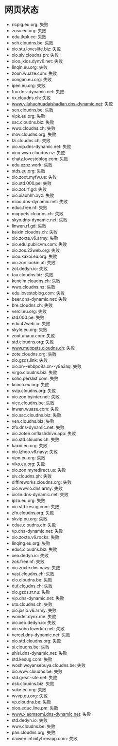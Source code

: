 # 网页状态
- ricpig.eu.org: 失败
- zosx.eu.org: 失败
- edu.tkpk.cc: 失败
- sch.cloudns.be: 失败
- xio.stu.loveslife.biz: 失败
- xio.siv.cloudns.ph: 失败
- xioo.jxios.dynv6.net: 失败
- linqin.eu.org: 失败
- zoon.wuaze.com: 失败
- xongan.eu.org: 失败
- ipen.eu.org: 失败
- fox.dns-dynamic.net: 失败
- vx.cloudns.ch: 失败
- www.yiluhuohuadaishadian.dns-dynamic.net: 失败
- sen.cloudns.be: 失败
- vipk.eu.org: 失败
- sac.cloudns.biz: 失败
- wwo.cloudns.ch: 失败
- mov.cloudns.org: 失败
- lzi.cloudns.ch: 失败
- xio.vip.dns-dynamic.net: 失败
- xioo.wwo.cloudns.nz: 失败
- chatz.lovestoblog.com: 失败
- edu.ezpz.work: 失败
- stds.eu.org: 失败
- xio.zoot.myfw.us: 失败
- xio.std.000.pe: 失败
- xio.zot.rf.gd: 失败
- xio.xiaohhh.xyz: 失败
- miao.dns-dynamic.net: 失败
- educ.free.nf: 失败
- muppets.cloudns.ch: 失败
- skyo.dns-dynamic.net: 失败
- linwen.rf.gd: 失败
- kaixin.cloudns.ch: 失败
- xio.zoxte.v6.army: 失败
- xio.edu.publicvm.com: 失败
- xio.zos.22web.org: 失败
- xioo.kaxoi.eu.org: 失败
- xio.zon.lookin.at: 失败
- zot.dedyn.io: 失败
- tau.cloudns.biz: 失败
- kenelm.cloudns.ch: 失败
- wwo.cloudns.nz: 失败
- edu.lovestoblog.com: 失败
- beer.dns-dynamic.net: 失败
- bre.cloudns.ch: 失败
- vercl.eu.org: 失败
- std.000.pe: 失败
- edu.42web.io: 失败
- skyle.eu.org: 失败
- zoot.unaux.com: 失败
- std.cloudns.org: 失败
- www.muppets.cloudns.ch: 失败
- zote.cloudns.org: 失败
- xio.gzos.link: 失败
- xio.xn--ebbpo8a.xn--y9a3aq: 失败
- virgo.cloudns.biz: 失败
- soho.perslist.com: 失败
- kcoco.eu.org: 失败
- svip.cloudns.org: 失败
- xio.zon.byinter.net: 失败
- vice.cloudns.be: 失败
- inwen.wuaze.com: 失败
- xio.sac.cloudns.biz: 失败
- ven.cloudns.biz: 失败
- zfo.dns-dynamic.net: 失败
- xio.zoten.onflashdrive.app: 失败
- xio.std.cloudns.ch: 失败
- kaxoi.eu.org: 失败
- xio.lzhoo.v6.navy: 失败
- vipn.eu.org: 失败
- viko.eu.org: 失败
- xio.zon.myredirect.us: 失败
- siv.cloudns.ph: 失败
- diffireworks.cloudns.org: 失败
- xio.wwvio.dns.army: 失败
- xiolin.dns-dynamic.net: 失败
- ipzo.eu.org: 失败
- xio.std.kesug.com: 失败
- zfo.cloudns.org: 失败
- skvip.eu.org: 失败
- cdue.cloudns.ch: 失败
- vp.dns-dynamic.net: 失败
- xio.zoxte.v6.rocks: 失败
- linqing.eu.org: 失败
- educ.cloudns.biz: 失败
- xeo.dedyn.io: 失败
- zok.free.nf: 失败
- xio.zoxte.dns.navy: 失败
- vast.cloudns.ch: 失败
- clo.cloudns.be: 失败
- duf.cloudns.ch: 失败
- xio.gzos.rr.nu: 失败
- vip.dns-dynamic.net: 失败
- uto.cloudns.ch: 失败
- xio.jxsio.v6.army: 失败
- wonder.dynx.me: 失败
- xio.xeo.dedyn.io: 失败
- xio.soho.lovedub.net: 失败
- vercel.dns-dynamic.net: 失败
- xio.std.cloudns.org: 失败
- si.cloudns.be: 失败
- shisi.dns-dynamic.net: 失败
- std.kesug.com: 失败
- woshiwoyansebuya.cloudns.be: 失败
- xio.wwv.cloudns.be: 失败
- std.great-site.net: 失败
- dsk.cloudns.biz: 失败
- suke.eu.org: 失败
- wvvp.eu.org: 失败
- vp.cloudns.be: 失败
- xioo.educ.line.pm: 失败
- www.xiaomaomi.dns-dynamic.net: 失败
- std.dedyn.io: 失败
- wwv.cloudns.be: 失败
- pan.cloudns.org: 失败
- daiwen.infinityfreeapp.com: 失败
